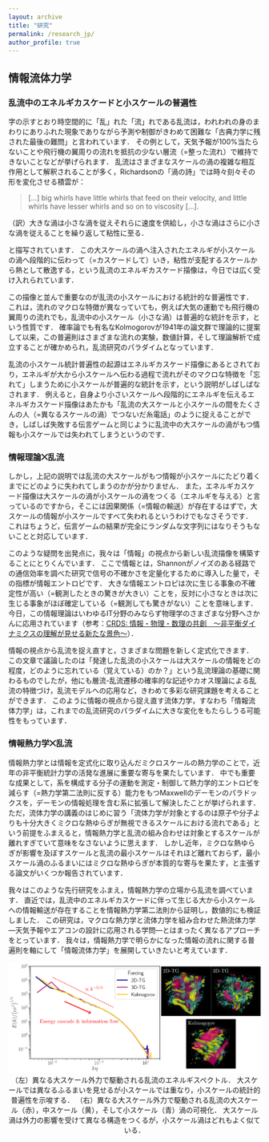 ```yaml
---
layout: archive
title: "研究"
permalink: /research_jp/
author_profile: true
---
```


## 情報流体力学

### 乱流中のエネルギカスケードと小スケールの普遍性

字の示すとおり時空間的に「乱」れた「流」れである乱流は，われわれの身のまわりにありふれた現象でありながら予測や制御がきわめて困難な「古典力学に残された最後の難問」と言われています．
その例として，天気予報が100%当たらないことや飛行機の翼周りの流れを抵抗の少ない層流（=整った流れ）で維持できないことなどが挙げられます．
乱流はさまざまなスケールの渦の複雑な相互作用として解釈されることが多く，Richardsonの「渦の詩」では時々刻々その形を変化させる積雲が：

> [...] big whirls have little whirls that feed on their velocity, and little whirls have lesser whirls and so on to viscosity [...].

（訳）大きな渦は小さな渦を従えそれらに速度を供給し，小さな渦はさらに小さな渦を従えることを繰り返して粘性に至る．

と描写されています．
この大スケールの渦へ注入されたエネルギが小スケールの渦へ段階的に伝わって（=カスケードして）いき，粘性が支配するスケールから熱として散逸する，という乱流のエネルギカスケード描像は，今日では広く受け入れられています．

この描像と並んで重要なのが乱流の小スケールにおける統計的な普遍性です．
これは，流れのマクロな特徴が異なっていても，例えば大気の運動でも飛行機の翼周りの流れでも，乱流中の小スケール（小さな渦）は普遍的な統計を示す，という性質です．
確率論でも有名なKolmogorovが1941年の論文群で理論的に提案して以来，この普遍則はさまざまな流れの実験，数値計算，そして理論解析で成立することが確かめられ，乱流研究のパラダイムとなっています．

乱流の小スケール統計普遍性の起源はエネルギカスケード描像にあるとされており，エネルギが大から小スケールへ伝わる過程で流れがそのマクロな特徴を「忘れて」しまうために小スケールが普遍的な統計を示す，という説明がしばしばなされます．
例えると，自身より小さいスケールへ段階的にエネルギを伝えるエネルギカスケード描像はあたかも「乱流の大スケールと小スケールの間をたくさんの人（=異なるスケールの渦）でつないだ糸電話」のように捉えることができ，しばしば失敗する伝言ゲームと同じように乱流中の大スケールの渦がもつ情報も小スケールでは失われてしまうというのです．

### 情報理論⨉乱流

しかし，上記の説明では乱流の大スケールがもつ情報が小スケールにたどり着くまでにどのように失われてしまうのかが分かりません．
また，エネルギカスケード描像は大スケールの渦が小スケールの渦をつくる（エネルギを与える）と言っているのですから，そこには因果関係（=情報の輸送）が存在するはずで，大スケールの情報が小スケールですべて失われるというわけでもなさそうです．
これはちょうど，伝言ゲームの結果が完全にランダムな文字列にはなりそうもないことと対応しています．

このような疑問を出発点に，我々は「情報」の視点から新しい乱流描像を構築することにとりくんでいます．
ここで情報とは，Shannonがノイズのある経路での通信効率を調べた研究で信号の不確かさを定量化するために導入した量で，その指標が情報エントロピです．
大きな情報エントロピは次に生じる事象の不確定性が高い（=観測したときの驚きが大きい）ことを，反対に小さなときは次に生じる事象がほぼ確定している（=観測しても驚きがない）ことを意味します．
今日，この情報理論はいわゆるIT分野のみならず物理学のさまざまな分野へさかんに応用されています（参考：[CRDS: 情報・物理・数理の共創　～非平衡ダイナミクスの理解が見せる新たな景色～](https://www.jst.go.jp/crds/report/CRDS-FY2022-SP-07.html)）．

情報の視点から乱流を捉え直すと，さまざまな問題を新しく定式化できます．
この文章で議論したのは「発達した乱流の小スケールは大スケールの情報をどの程度，どのように忘れている（覚えている）のか？」という乱流理論の基礎に関わるものでしたが，他にも層流-乱流遷移の確率的な記述やカオス理論による乱流の特徴づけ，乱流モデルへの応用など，きわめて多彩な研究課題を考えることができます．
このように情報の視点から捉え直す流体力学，すなわち「情報流体力学」は，これまでの乱流研究のパラダイムに大きな変化をもたらしうる可能性をもっています．

### 情報熱力学⨉乱流

情報熱力学とは情報を定式化に取り込んだミクロスケールの熱力学のことで，近年の非平衡統計力学の活発な進展に重要な寄与を果たしています．
中でも重要な成果として，系を構成する分子の運動を測定・制御して熱力学的エントロピを減らす（=熱力学第二法則に反する）能力をもつMaxwellのデーモンのパラドックスを，デーモンの情報処理を含む系に拡張して解決したことが挙げられます．
ただ，流体力学の講義のはじめに習う「流体力学が対象とするのは原子や分子よりも十分大きくミクロな熱ゆらぎが無視できるスケールにおける流れである」という前提をふまえると，情報熱力学と乱流の組み合わせは対象とするスケールが離れすぎていて意味をなさないように思えます．
しかし近年，ミクロな熱ゆらぎが影響を及ぼすスケールと乱流の最小スケールはそれほど離れておらず，最小スケール渦のふるまいにはミクロな熱ゆらぎが本質的な寄与を果たす，と主張する論文がいくつか報告されています．

我々はこのような先行研究をふまえ，情報熱力学の立場から乱流を調べています．
直近では，乱流中のエネルギカスケードに伴って生じる大から小スケールへの情報輸送が存在することを情報熱力学第二法則から証明し，数値的にも検証しました．
この研究は，マクロな熱力学と流体力学を組み合わせた熱流体力学―天気予報やエアコンの設計に応用される学問―とはまったく異なるアプローチをとっています．
我々は，情報熱力学で明らかになった情報の流れに関する普遍則を軸にして「情報流体力学」を展開していきたいと考えています．

<div style="text-align: center;">
<img src='/images/information_hydrodynamics.png' width="800">
</div>

<div style="text-align: center;">
（左）異なる大スケール外力で駆動される乱流のエネルギスペクトル．
大スケールでは異なるふるまいを見せるが小スケールでは重なり，小スケールの統計的普遍性を示唆する．
（右）異なる大スケール外力で駆動される乱流の大スケール（赤），中スケール（黄），そして小スケール（青）渦の可視化．
大スケール渦は外力の影響を受けて異なる構造をつくるが，小スケール渦はどれもよく似ている．
</div>

